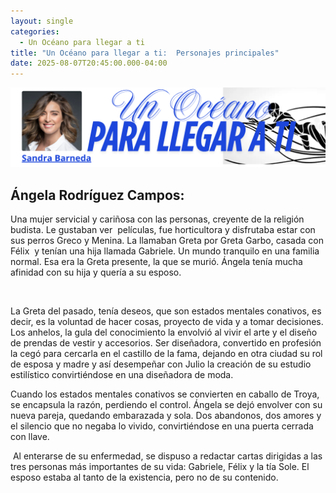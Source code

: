 ```yaml
---
layout: single
categories:
  - Un Océano para llegar a ti
title: "Un Océano para llegar a ti:  Personajes principales"
date: 2025-08-07T20:45:00.000-04:00
---
```

![](/assets/img/banner-un-oceano-para-llegar-a-ti.png)

## Ángela Rodríguez Campos:






Una mujer servicial y cariñosa con las personas, creyente de la religión budista. Le gustaban ver  películas, fue horticultora y disfrutaba estar con sus perros Greco y Menina. La llamaban Greta por Greta Garbo, casada con Félix  y tenían una hija llamada Gabriele. Un mundo tranquilo en una familia normal. Esa era la Greta presente, la que se murió. Ángela tenía mucha afinidad con su hija y quería a su esposo. 

 

La Greta del pasado, tenía deseos, que son estados mentales conativos, es decir, es la voluntad de hacer cosas, proyecto de vida y a tomar decisiones. Los anhelos, la gula del conocimiento la envolvió al vivir
el arte y el diseño de prendas de vestir y accesorios. Ser diseñadora, convertido en profesión la cegó para cercarla en el castillo de la fama, dejando en otra ciudad su rol de esposa y madre y así desempeñar
con Julio la creación de su estudio estilístico convirtiéndose en una diseñadora de moda. 


Cuando los estados mentales conativos se convierten en caballo de Troya, se encapsula la razón, perdiendo
el control. Ángela se dejó envolver con su nueva pareja, quedando embarazada y sola. Dos abandonos, dos amores y el silencio que no negaba lo vivido, convirtiéndose en una puerta cerrada con llave. 

 Al enterarse de su enfermedad, se dispuso a redactar cartas dirigidas a las tres personas más importantes de
su vida: Gabriele, Félix y la tía Sole. El esposo estaba al tanto de la existencia, pero no de su contenido.
